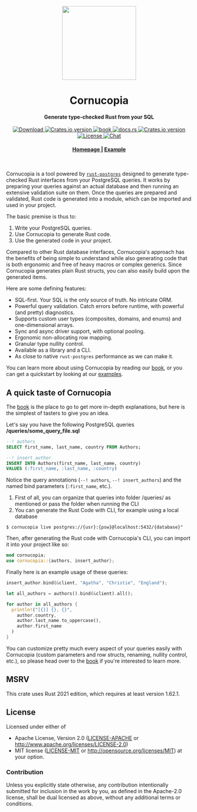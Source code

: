 <div align="center"> <img src="https://raw.githubusercontent.com/cornucopia-rs/cornucopia/main/assets/logo.svg" width=200 /> </div>
<h1 align="center">Cornucopia</h1>
<div align="center">
 <strong>
   Generate type-checked  Rust from your SQL
 </strong>
</div>

<br />

<div align="center">
  <!-- Downloads -->
  <a href="https://crates.io/crates/cornucopia">
    <img src="https://img.shields.io/crates/d/cornucopia.svg?style=flat-square"
      alt="Download" />
  </a>
  <!-- Version -->
  <a href="https://crates.io/crates/cornucopia">
    <img src="https://img.shields.io/crates/v/cornucopia.svg?style=flat-square"
    alt="Crates.io version" />
  </a>

  <!-- Book -->
  <a href="https://cornucopia-rs.netlify.app/book/index.html">
  <img src="https://img.shields.io/badge/book-latest-blue?logo=mdbook&style=flat-square" alt="book">
  </a>

  <!-- Docs -->
  <a href="https://docs.rs/cornucopia/latest/cornucopia/">
    <img alt="docs.rs" src="https://img.shields.io/docsrs/cornucopia?style=flat-square">
  </a>
  
  <!-- Dependencies -->
  <a href="https://deps.rs/repo/github/cornucopia-rs/cornucopia">
    <img src="https://deps.rs/repo/github/cornucopia-rs/cornucopia/status.svg?style=flat-square"
    alt="Crates.io version" />
  </a>
 
  <br/>

  <!-- License -->
  <a href="https://github.com/cornucopia-rs/cornucopia#License">
    <img src="https://img.shields.io/badge/License-APACHE--2.0%2FMIT-blue?style=flat-square" alt="License">
  </a>

  <!-- Chat -->
  <a href="https://discord.gg/nYwUmQDHBZ">
    <img src="https://img.shields.io/discord/987088069280825401?label=chat&logo=discord&style=flat-square" alt="Chat">
  </a>
</div>

<div align="center">
  <h4>
    <a href="https://cornucopia-rs.netlify.app/">
      Homepage
    </a>
    <span> | </span>
    <a href="examples/basic_async/README.md">
      Example
    </a>
  </h4>
</div>

<br />

Cornucopia is a tool powered by [`rust-postgres`](https://github.com/sfackler/rust-postgres) designed to generate type-checked Rust interfaces from your PostgreSQL queries. It works by preparing your queries against an actual database and then running an extensive validation suite on them. Once the queries are prepared and validated, Rust code is generated into a module, which can be imported and used in your project. 

The basic premise is thus to:
1. Write your PostgreSQL queries.
2. Use Cornucopia to generate Rust code.
3. Use the generated code in your project.

Compared to other Rust database interfaces, Cornucopia's approach has the benefits of being simple to understand while also generating code that is both ergonomic and free of heavy macros or complex generics. Since Cornucopia generates plain Rust structs, you can also easily build upon the generated items.

Here are some defining features:
* SQL-first. Your SQL is the only source of truth. No intricate ORM.
* Powerful query validation. Catch errors before runtime, with powerful (and pretty) diagnostics.
* Supports custom user types (composites, domains, and enums) and one-dimensional arrays.
* Sync and async driver support, with optional pooling.
* Ergonomic non-allocating row mapping.
* Granular type nullity control.
* Available as a library and a CLI.
* As close to native `rust-postgres` performance as we can make it.

You can learn more about using Cornucopia by reading our [book](https://cornucopia-rs.netlify.app/book/index.html), or you can get a quickstart by looking at our [examples](https://cornucopia-rs.netlify.app/book/examples.html).

## A quick taste of Cornucopia
The [book](https://cornucopia-rs.netlify.app/book/index.html) is the place to go to get more in-depth explanations, but here is the simplest of tasters to give you an idea.

Let's say you have the following PostgreSQL queries
**/queries/some_query_file.sql**
```sql
--! authors
SELECT first_name, last_name, country FROM Authors;

--! insert_author
INSERT INTO Authors(first_name, last_name, country) 
VALUES (:first_name, :last_name, :country)
```
Notice the query annotations (`--! authors`, `--! insert_authors`) and the named bind parameters (`:first_name`, etc.).

1. First of all, you can organize that queries into folder /queries/ as mentioned or pass the folder when running the CLI
2. You can generate the Rust Code with CLI, for example using a local database 
```shell
$ cornucopia live postgres://{usr}:{psw}@localhost:5432/{database}"
```

Then, after generating the Rust code with Cornucopia's CLI, you can import it into your project like so:
```rust
mod cornucopia;
use cornucopia::{authors, insert_author};
```

Finally here is an example usage of these queries:
```rust
insert_author.bind(&client, "Agatha", "Christie", "England");

let all_authors = authors().bind(&client).all();

for author in all_authors {
  println!("[{}] {}, {}", 
    author.country, 
    author.last_name.to_uppercase(), 
    author.first_name
  )
}
```
You can customize pretty much every aspect of your queries easily with Cornucopia (custom parameters and row structs, renaming, nullity control, etc.), so please head over to the [book](https://cornucopia-rs.netlify.app/book/index.html) if you're interested to learn more.

## MSRV
This crate uses Rust 2021 edition, which requires at least version 1.62.1.

## License

Licensed under either of
 * Apache License, Version 2.0 ([LICENSE-APACHE](LICENSE-APACHE) or http://www.apache.org/licenses/LICENSE-2.0)
 * MIT license ([LICENSE-MIT](LICENSE-MIT) or http://opensource.org/licenses/MIT)
at your option.

### Contribution

Unless you explicitly state otherwise, any contribution intentionally submitted
for inclusion in the work by you, as defined in the Apache-2.0 license, shall be dual licensed as above, without any
additional terms or conditions.
